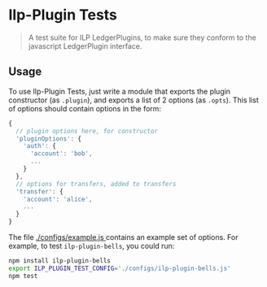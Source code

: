 # Ilp-Plugin Tests

> A test suite for ILP LedgerPlugins, to make sure they conform to the
> javascript LedgerPlugin interface.

## Usage

To use Ilp-Plugin Tests, just write a module that exports the plugin constructor
(as `.plugin`), and exports a list of 2 options (as `.opts`). This list of options
should contain options in the form:

```js
{
  // plugin options here, for constructor
  'pluginOptions': {
    'auth': {
      'account': 'bob',
      ...
    }
  },
  // options for transfers, added to transfers
  'transfer': {
    'account': 'alice',
    ... 
  }
}
```

The file [./configs/example.js
](https://github.com/interledger/js-ilp-plugin-tests/blob/master/configs/example.js)
contains an example set of options. For example, to test `ilp-plugin-bells`, you
could run:

```sh
npm install ilp-plugin-bells
export ILP_PLUGIN_TEST_CONFIG='./configs/ilp-plugin-bells.js'
npm test
```
